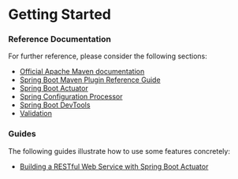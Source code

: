 # Getting Started

### Reference Documentation
For further reference, please consider the following sections:

* [Official Apache Maven documentation](https://maven.apache.org/guides/index.html)
* [Spring Boot Maven Plugin Reference Guide](https://docs.spring.io/spring-boot/docs/2.3.0.RELEASE/maven-plugin/)
* [Spring Boot Actuator](https://docs.spring.io/spring-boot/docs/2.3.0.RELEASE/reference/htmlsingle/#production-ready)
* [Spring Configuration Processor](https://docs.spring.io/spring-boot/docs/2.3.0.RELEASE/reference/htmlsingle/#configuration-metadata-annotation-processor)
* [Spring Boot DevTools](https://docs.spring.io/spring-boot/docs/2.3.0.RELEASE/reference/htmlsingle/#using-boot-devtools)
* [Validation](https://docs.spring.io/spring-boot/docs/2.3.0.RELEASE/reference/htmlsingle/#boot-features-validation)

### Guides
The following guides illustrate how to use some features concretely:

* [Building a RESTful Web Service with Spring Boot Actuator](https://spring.io/guides/gs/actuator-service/)

